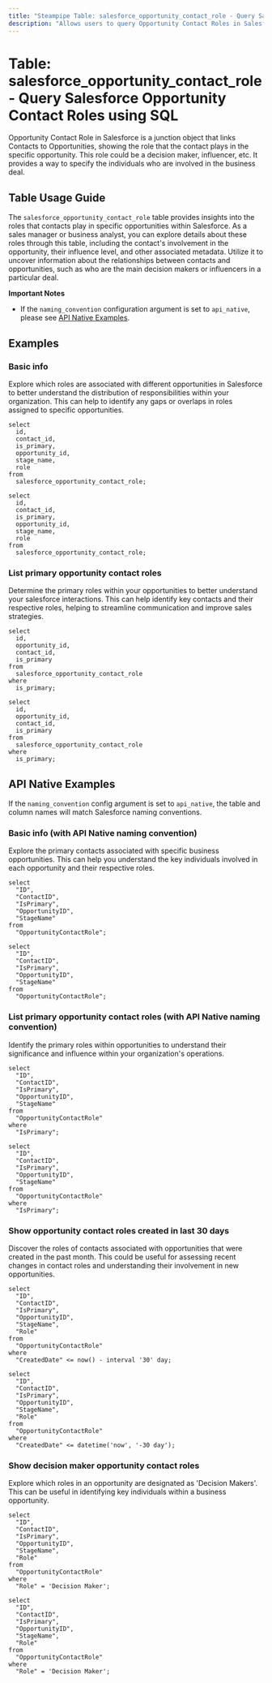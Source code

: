 ```yaml
---
title: "Steampipe Table: salesforce_opportunity_contact_role - Query Salesforce Opportunity Contact Roles using SQL"
description: "Allows users to query Opportunity Contact Roles in Salesforce, providing insights into the role that a contact plays in a specific opportunity."
---
```


# Table: salesforce_opportunity_contact_role - Query Salesforce Opportunity Contact Roles using SQL

Opportunity Contact Role in Salesforce is a junction object that links Contacts to Opportunities, showing the role that the contact plays in the specific opportunity. This role could be a decision maker, influencer, etc. It provides a way to specify the individuals who are involved in the business deal.

## Table Usage Guide

The `salesforce_opportunity_contact_role` table provides insights into the roles that contacts play in specific opportunities within Salesforce. As a sales manager or business analyst, you can explore details about these roles through this table, including the contact's involvement in the opportunity, their influence level, and other associated metadata. Utilize it to uncover information about the relationships between contacts and opportunities, such as who are the main decision makers or influencers in a particular deal.

**Important Notes**
- If the `naming_convention` configuration argument is set to `api_native`, please see [API Native Examples](https://hub.steampipe.io/plugins/turbot/salesforce/tables/salesforce_account#api_native_examples).

## Examples

### Basic info
Explore which roles are associated with different opportunities in Salesforce to better understand the distribution of responsibilities within your organization. This can help to identify any gaps or overlaps in roles assigned to specific opportunities.

```sql+postgres
select
  id,
  contact_id,
  is_primary,
  opportunity_id,
  stage_name,
  role
from
  salesforce_opportunity_contact_role;
```

```sql+sqlite
select
  id,
  contact_id,
  is_primary,
  opportunity_id,
  stage_name,
  role
from
  salesforce_opportunity_contact_role;
```

### List primary opportunity contact roles
Determine the primary roles within your opportunities to better understand your salesforce interactions. This can help identify key contacts and their respective roles, helping to streamline communication and improve sales strategies.

```sql+postgres
select
  id,
  opportunity_id,
  contact_id,
  is_primary
from
  salesforce_opportunity_contact_role
where
  is_primary;
```

```sql+sqlite
select
  id,
  opportunity_id,
  contact_id,
  is_primary
from
  salesforce_opportunity_contact_role
where
  is_primary;
```

## API Native Examples

If the `naming_convention` config argument is set to `api_native`, the table and column names will match Salesforce naming conventions.

### Basic info (with API Native naming convention)
Explore the primary contacts associated with specific business opportunities. This can help you understand the key individuals involved in each opportunity and their respective roles.

```sql+postgres
select
  "ID",
  "ContactID",
  "IsPrimary",
  "OpportunityID",
  "StageName"
from
  "OpportunityContactRole";
```

```sql+sqlite
select
  "ID",
  "ContactID",
  "IsPrimary",
  "OpportunityID",
  "StageName"
from
  "OpportunityContactRole";
```

### List primary opportunity contact roles (with API Native naming convention)
Identify the primary roles within opportunities to understand their significance and influence within your organization's operations.

```sql+postgres
select
  "ID",
  "ContactID",
  "IsPrimary",
  "OpportunityID",
  "StageName"
from
  "OpportunityContactRole"
where
  "IsPrimary";
```

```sql+sqlite
select
  "ID",
  "ContactID",
  "IsPrimary",
  "OpportunityID",
  "StageName"
from
  "OpportunityContactRole"
where
  "IsPrimary";
```

### Show opportunity contact roles created in last 30 days
Discover the roles of contacts associated with opportunities that were created in the past month. This could be useful for assessing recent changes in contact roles and understanding their involvement in new opportunities.

```sql+postgres
select
  "ID",
  "ContactID",
  "IsPrimary",
  "OpportunityID",
  "StageName",
  "Role"
from
  "OpportunityContactRole"
where
  "CreatedDate" <= now() - interval '30' day;
```

```sql+sqlite
select
  "ID",
  "ContactID",
  "IsPrimary",
  "OpportunityID",
  "StageName",
  "Role"
from
  "OpportunityContactRole"
where
  "CreatedDate" <= datetime('now', '-30 day');
```

### Show decision maker opportunity contact roles
Explore which roles in an opportunity are designated as 'Decision Makers'. This can be useful in identifying key individuals within a business opportunity.

```sql+postgres
select
  "ID",
  "ContactID",
  "IsPrimary",
  "OpportunityID",
  "StageName",
  "Role"
from
  "OpportunityContactRole"
where
  "Role" = 'Decision Maker';
```

```sql+sqlite
select
  "ID",
  "ContactID",
  "IsPrimary",
  "OpportunityID",
  "StageName",
  "Role"
from
  "OpportunityContactRole"
where
  "Role" = 'Decision Maker';
```
